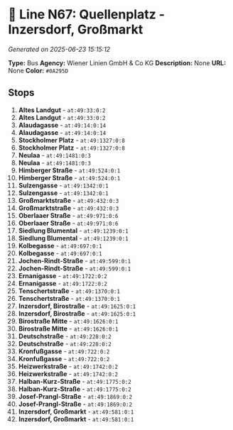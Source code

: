 # 🚌 Line N67: Quellenplatz - Inzersdorf, Großmarkt

*Generated on 2025-06-23 15:15:12*

**Type:** Bus
**Agency:** Wiener Linien GmbH & Co KG
**Description:** None
**URL:** None
**Color:** `#0A295D`

## Stops

1. **Altes Landgut** - `at:49:33:0:2`
2. **Altes Landgut** - `at:49:33:0:2`
3. **Alaudagasse** - `at:49:14:0:14`
4. **Alaudagasse** - `at:49:14:0:14`
5. **Stockholmer Platz** - `at:49:1327:0:8`
6. **Stockholmer Platz** - `at:49:1327:0:8`
7. **Neulaa** - `at:49:1481:0:3`
8. **Neulaa** - `at:49:1481:0:3`
9. **Himberger Straße** - `at:49:524:0:1`
10. **Himberger Straße** - `at:49:524:0:1`
11. **Sulzengasse** - `at:49:1342:0:1`
12. **Sulzengasse** - `at:49:1342:0:1`
13. **Großmarktstraße** - `at:49:432:0:3`
14. **Großmarktstraße** - `at:49:432:0:3`
15. **Oberlaaer Straße** - `at:49:971:0:6`
16. **Oberlaaer Straße** - `at:49:971:0:6`
17. **Siedlung Blumental** - `at:49:1239:0:1`
18. **Siedlung Blumental** - `at:49:1239:0:1`
19. **Kolbegasse** - `at:49:697:0:1`
20. **Kolbegasse** - `at:49:697:0:1`
21. **Jochen-Rindt-Straße** - `at:49:599:0:1`
22. **Jochen-Rindt-Straße** - `at:49:599:0:1`
23. **Ernanigasse** - `at:49:1722:0:2`
24. **Ernanigasse** - `at:49:1722:0:2`
25. **Tenschertstraße** - `at:49:1370:0:1`
26. **Tenschertstraße** - `at:49:1370:0:1`
27. **Inzersdorf, Birostraße** - `at:49:1625:0:1`
28. **Inzersdorf, Birostraße** - `at:49:1625:0:1`
29. **Birostraße Mitte** - `at:49:1626:0:1`
30. **Birostraße Mitte** - `at:49:1626:0:1`
31. **Deutschstraße** - `at:49:228:0:2`
32. **Deutschstraße** - `at:49:228:0:2`
33. **Kronfußgasse** - `at:49:722:0:2`
34. **Kronfußgasse** - `at:49:722:0:2`
35. **Heizwerkstraße** - `at:49:1742:0:2`
36. **Heizwerkstraße** - `at:49:1742:0:2`
37. **Halban-Kurz-Straße** - `at:49:1775:0:2`
38. **Halban-Kurz-Straße** - `at:49:1775:0:2`
39. **Josef-Prangl-Straße** - `at:49:1869:0:2`
40. **Josef-Prangl-Straße** - `at:49:1869:0:2`
41. **Inzersdorf, Großmarkt** - `at:49:581:0:1`
42. **Inzersdorf, Großmarkt** - `at:49:581:0:1`